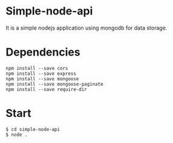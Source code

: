 # Simple-node-api

It is a simple nodejs application using mongodb for data storage.

# Dependencies

```
npm install --save cors 
npm install --save express
npm install --save mongoose
npm install --save mongoose-paginate
npm install --save require-dir
```

# Start

```
$ cd simple-node-api
$ node .
```
